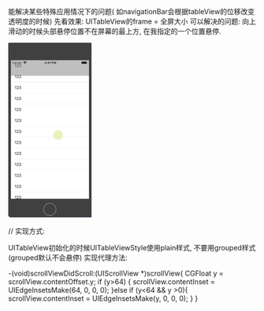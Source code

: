 
能解决某些特殊应用情况下的问题( 如navigationBar会根据tableView的位移改变透明度的时候)
先看效果:  UITableView的frame = 全屏大小
可以解决的问题:
向上滑动的时候头部悬停位置不在屏幕的最上方, 在我指定的一个位置悬停.

![这是图片](https://github.com/littleZhangqq/scrollTableGraphic/blob/master/TableTest/Untitled.gif)

// 实现方式:


UITableView初始化的时候UITableViewStyle使用plain样式, 不要用grouped样式(grouped默认不会悬停)
实现代理方法:

-(void)scrollViewDidScroll:(UIScrollView *)scrollView{
CGFloat y = scrollView.contentOffset.y;
if (y>64) {
scrollView.contentInset = UIEdgeInsetsMake(64, 0, 0, 0);
}else if (y<64 && y >0){
scrollView.contentInset = UIEdgeInsetsMake(y, 0, 0, 0);
}
}






